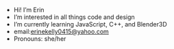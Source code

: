 - Hi! I’m Erin
- I’m interested in all things code and design
- I’m currently learning JavaScript, C++, and Blender3D
- email:erinekelly0415@yahoo.com            
- Pronouns: she/her
